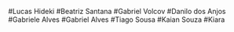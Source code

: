 #Lucas Hideki
#Beatriz Santana
#Gabriel Volcov
#Danilo dos Anjos
#Gabriele Alves
#Gabriel Alves
#Tiago Sousa
#Kaian Souza
#Kiara 